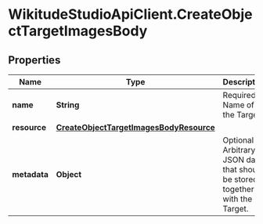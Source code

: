 # WikitudeStudioApiClient.CreateObjectTargetImagesBody

## Properties
Name | Type | Description | Notes
------------ | ------------- | ------------- | -------------
**name** | **String** | Required - Name of the Target. | [optional] 
**resource** | [**CreateObjectTargetImagesBodyResource**](CreateObjectTargetImagesBodyResource.md) |  | [optional] 
**metadata** | **Object** | Optional - Arbitrary JSON data that should be stored together with the Target. | [optional] 


